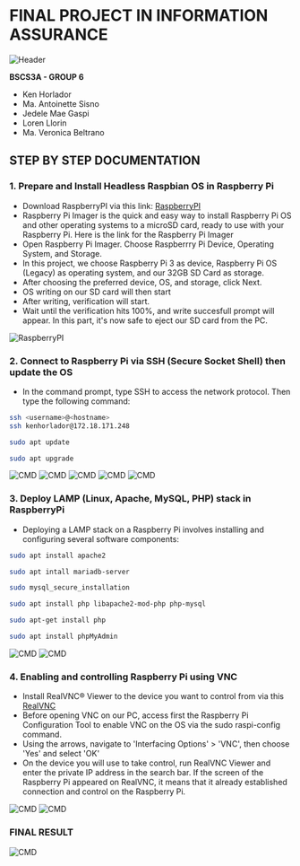# FINAL PROJECT IN INFORMATION ASSURANCE

<img src="https://raw.githubusercontent.com/kenhorlador/rbpi-info_assurance/main/img/header.webp" alt="Header" />

**BSCS3A - GROUP 6**

- Ken Horlador
- Ma. Antoinette Sisno
- Jedele Mae Gaspi
- Loren Llorin
- Ma. Veronica Beltrano

## STEP BY STEP DOCUMENTATION

### 1. Prepare and Install Headless Raspbian OS in Raspberry Pi

- Download RaspberryPI via this link: <a href="https://www.raspberrypi.com/software/">RaspberryPI</a>
- Raspberry Pi Imager is the quick and easy way to install Raspberry Pi OS and other operating systems to a microSD card, ready to use with your Raspberry Pi. Here is the link for the Raspberry Pi Imager
- Open Raspberry Pi Imager. Choose Raspberrry Pi Device, Operating System, and Storage.
- In this project, we choose Raspberry Pi 3 as device, Raspberry Pi OS (Legacy) as operating system, and our 32GB SD Card as storage.
- After choosing the preferred device, OS, and storage, click Next.
- OS writing on our SD card will then start
- After writing, verification will start.
- Wait until the verification hits 100%, and write succesfull prompt will appear. In this part, it's now safe to eject our SD card from the PC.

<img src="https://raw.githubusercontent.com/kenhorlador/rbpi-info_assurance/main/img/Raspberry.jpg" alt="RaspberryPI" />

### 2. Connect to Raspberry Pi via SSH (Secure Socket Shell) then update the OS

- In the command prompt, type SSH to access the network protocol. Then type the following command:

```bash
ssh <username>@<hostname>
ssh kenhorlador@172.18.171.248
```

```bash
sudo apt update
```

```bash
sudo apt upgrade
```

<img src="https://raw.githubusercontent.com/kenhorlador/rbpi-info_assurance/main/img/1.1.png" alt="CMD" />
<img src="https://raw.githubusercontent.com/kenhorlador/rbpi-info_assurance/main/img/1.2.png" alt="CMD" />
<img src="https://raw.githubusercontent.com/kenhorlador/rbpi-info_assurance/main/img/1.3.png" alt="CMD" />
<img src="https://raw.githubusercontent.com/kenhorlador/rbpi-info_assurance/main/img/3.png" alt="CMD" />
<img src="https://raw.githubusercontent.com/kenhorlador/rbpi-info_assurance/main/img/4.png" alt="CMD" />

### 3. Deploy LAMP (Linux, Apache, MySQL, PHP) stack in RaspberryPi

- Deploying a LAMP stack on a Raspberry Pi involves installing and configuring several software components:

```bash
sudo apt install apache2
```

```bash
sudo apt intall mariadb-server
```

```bash
sudo mysql_secure_installation
```

```bash
sudo apt install php libapache2-mod-php php-mysql
```

```bash
sudo apt-get install php
```

```bash
sudo apt install phpMyAdmin
```

<img src="https://raw.githubusercontent.com/kenhorlador/rbpi-info_assurance/main/img/5.png" alt="CMD" />
<img src="https://raw.githubusercontent.com/kenhorlador/rbpi-info_assurance/main/img/6.png" alt="CMD" />

### 4. Enabling and controlling Raspberry Pi using VNC

- Install RealVNC® Viewer to the device you want to control from via this <a href="https://www.realvnc.com/en/connect/download/viewer/">RealVNC</a>
- Before opening VNC on our PC, access first the Raspberry Pi Configuration Tool to enable VNC on the OS via the sudo raspi-config command.
- Using the arrows, navigate to 'Interfacing Options' > 'VNC', then choose 'Yes' and select 'OK'
- On the device you will use to take control, run RealVNC Viewer and enter the private IP address in the search bar. If the screen of the Raspberry Pi appeared on RealVNC, it means that it already established connection and control on the Raspberry Pi.

<img src="https://raw.githubusercontent.com/kenhorlador/rbpi-info_assurance/main/img/7.png" alt="CMD" />
<img src="https://raw.githubusercontent.com/kenhorlador/rbpi-info_assurance/main/img/7.5.png" alt="CMD" />

<br />

### FINAL RESULT

<img src="https://raw.githubusercontent.com/kenhorlador/rbpi-info_assurance/main/img/8.png" alt="CMD" />
